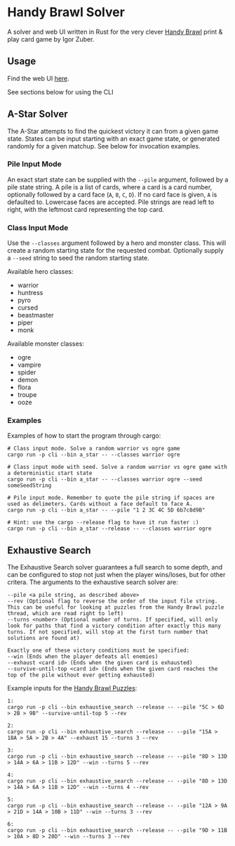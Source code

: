 # Handy Brawl Solver
A solver and web UI written in Rust for the very clever [Handy Brawl](https://boardgamegeek.com/boardgame/362692/handy-brawl) print & play card game by Igor Zuber.

## Usage
Find the web UI [here](https://jpricey.github.io/handy-solver/).

See sections below for using the CLI

## A-Star Solver

The A-Star attempts to find the quickest victory it can from a given game state.
States can be input starting with an exact game state, or generated randomly for a given matchup. See below for invocation examples.

### Pile Input Mode
An exact start state can be supplied with the `--pile` argument, followed by a pile state string.
A pile is a list of cards, where a card is a card number, optionally followed by a card face (`A`, `B`, `C`, `D`). If no card face is given, `A` is defaulted to. Lowercase faces are accepted.
Pile strings are read left to right, with the leftmost card representing the top card.

### Class Input Mode
Use the `--classes` argument followed by a hero and monster class.
This will create a random starting state for the requested combat.
Optionally supply a `--seed` string to seed the random starting state.

Available hero classes:
- warrior
- huntress
- pyro
- cursed
- beastmaster
- piper
- monk

Available monster classes:
- ogre
- vampire
- spider
- demon
- flora
- troupe
- ooze

### Examples
Examples of how to start the program through cargo:
```
# Class input mode. Solve a random warrior vs ogre game
cargo run -p cli --bin a_star -- --classes warrior ogre

# Class input mode with seed. Solve a random warrior vs ogre game with a deterministic start state
cargo run -p cli --bin a_star -- --classes warrior ogre --seed someSeedString

# Pile input mode. Remember to quote the pile string if spaces are used as delimeters. Cards without a face default to face A.
cargo run -p cli --bin a_star -- --pile "1 2 3C 4C 5D 6b7c8d9B"

# Hint: use the cargo --release flag to have it run faster :)
cargo run -p cli --bin a_star --release -- --classes warrior ogre
```

## Exhaustive Search

The Exhaustive Search solver guarantees a full search to some depth, and can be configured to stop not just when the player wins/loses, but for other critera.
The arguments to the exhaustive search solver are:
```
--pile <a pile string, as described above>
--rev (Optional flag to reverse the order of the input file string. This can be useful for looking at puzzles from the Handy Brawl puzzle thread, which are read right to left)
--turns <number> (Optional number of turns. If specified, will only look for paths that find a victory condition after exactly this many turns. If not specified, will stop at the first turn number that solutions are found at)

Exactly one of these victory conditions must be specified:
--win (Ends when the player defeats all enemies)
--exhaust <card id> (Ends when the given card is exhausted)
--survive-until-top <card id> (Ends when the given card reaches the top of the pile without ever getting exhausted)
```

Example inputs for the [Handy Brawl Puzzles](https://boardgamegeek.com/thread/2971866/puzzles):
```
1:
cargo run -p cli --bin exhaustive_search --release -- --pile "5C > 6D > 2B > 9B" --survive-until-top 5 --rev

2:
cargo run -p cli --bin exhaustive_search --release -- --pile "15A > 18A > 5A > 2B > 4A" --exhaust 15 --turns 3 --rev

3:
cargo run -p cli --bin exhaustive_search --release -- --pile "8D > 13D > 14A > 6A > 11B > 12D" --win --turns 5 --rev

4:
cargo run -p cli --bin exhaustive_search --release -- --pile "8D > 13D > 14A > 6A > 11B > 12D" --win --turns 4 --rev

5:
cargo run -p cli --bin exhaustive_search --release -- --pile "12A > 9A > 21D > 14A > 10B > 11D" --win --turns 3 --rev

6:
cargo run -p cli --bin exhaustive_search --release -- --pile "9D > 11B > 10A > 8D > 20D" --win --turns 3 --rev
```
